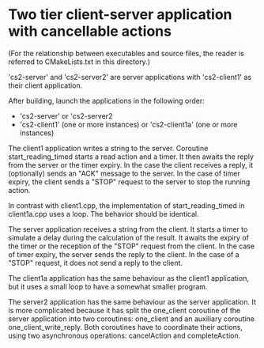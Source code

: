 # Two tier client-server application with cancellable actions

(For the relationship between executables and source files, the reader is referred to CMakeLists.txt in this directory.)

'cs2-server' and 'cs2-server2' are server applications with 'cs2-client1' as their client application.

After building, launch the applications in the following order:

* 'cs2-server' or 'cs2-server2
* 'cs2-client1' (one or more instances) or 'cs2-client1a' (one or more instances)

The client1 application writes a string to the server.
Coroutine start_reading_timed starts a read action and a timer.
It then awaits the reply from the server or the timer expiry.
In the case the client receives a reply, it (optionally) sends an "ACK" message to the server.
In the case of timer expiry, the client sends a "STOP" request to the server to stop the running action.

In contrast with client1.cpp, the implementation of start_reading_timed in client1a.cpp uses a loop.
The behavior should be identical.

The server application receives a string from the client.
It starts a timer to simulate a delay during the calculation of the result.
It awaits the expiry of the timer or the reception of the "STOP" request from the client.
In the case of timer expiry, the server sends the reply to the client.
In the case of a "STOP" request, it does not send a reply to the client.

The client1a application has the same behaviour as the client1 application, but it uses a small loop to have a somewhat smaller program.

The server2 application has the same behaviour as the server application.
It is more complicated  because it has split the one_client coroutine of the server application
into two coroutines: one_client and an auxiliary coroutine one_client_write_reply.
Both coroutines have to coordinate their actions, using two asynchronous operations: cancelAction and completeAction.
